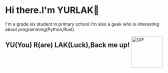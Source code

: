 # Hi there.I'm YURLAK👋

I'm a grade six student in primary school.I'm also a geek who is interesting about programming(Python,Rust).

<img align="right" alt="GIF" height="100px" src="https://media.giphy.com/media/du3J3cXyzhj75IOgvA/giphy.gif" />

## YU(You) R(are) LAK(Luck),Back me up!

